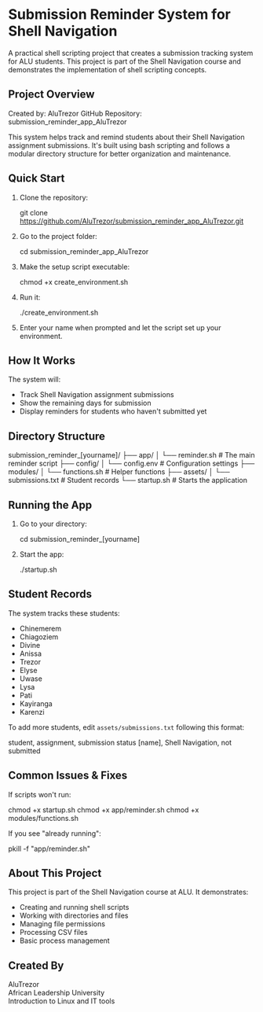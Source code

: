 # Submission Reminder System for Shell Navigation 

A practical shell scripting project that creates a submission tracking system for ALU students. This project is part of the Shell Navigation course and demonstrates the implementation of shell scripting concepts.

## Project Overview

Created by: AluTrezor
GitHub Repository: submission_reminder_app_AluTrezor

This system helps track and remind students about their Shell Navigation assignment submissions. It's built using bash scripting and follows a modular directory structure for better organization and maintenance.

## Quick Start

1. Clone the repository:
   
   git clone https://github.com/AluTrezor/submission_reminder_app_AluTrezor.git
 

2. Go to the project folder:
 
   cd submission_reminder_app_AluTrezor
  

3. Make the setup script executable:
   
   chmod +x create_environment.sh
   

4. Run it:
   
   ./create_environment.sh
   

5. Enter your name when prompted and let the script set up your environment.

## How It Works

The system will:
- Track Shell Navigation assignment submissions
- Show the remaining days for submission
- Display reminders for students who haven't submitted yet

## Directory Structure


submission_reminder_[yourname]/
├── app/
│   └── reminder.sh        # The main reminder script
├── config/
│   └── config.env        # Configuration settings
├── modules/
│   └── functions.sh      # Helper functions
├── assets/
│   └── submissions.txt   # Student records
└── startup.sh           # Starts the application


## Running the App

1. Go to your directory:
   
   cd submission_reminder_[yourname]
   

2. Start the app:
   
   ./startup.sh
   

## Student Records

The system tracks these students:
- Chinemerem
- Chiagoziem
- Divine
- Anissa
- Trezor
- Elyse
- Uwase
- Lysa
- Pati
- Kayiranga
- Karenzi

To add more students, edit `assets/submissions.txt` following this format:

student, assignment, submission status
[name], Shell Navigation, not submitted


## Common Issues & Fixes

If scripts won't run:

chmod +x startup.sh
chmod +x app/reminder.sh
chmod +x modules/functions.sh


If you see "already running":

pkill -f "app/reminder.sh"


## About This Project

This project is part of the Shell Navigation course at ALU. It demonstrates:
- Creating and running shell scripts
- Working with directories and files
- Managing file permissions
- Processing CSV files
- Basic process management

## Created By
AluTrezor  
African Leadership University  
Introduction to Linux and IT tools
